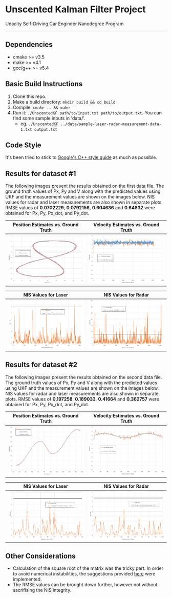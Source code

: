 # Unscented Kalman Filter Project 
Udacity Self-Driving Car Engineer Nanodegree Program

---

## Dependencies

* cmake >= v3.5
* make >= v4.1
* gcc/g++ >= v5.4

## Basic Build Instructions

1. Clone this repo.
2. Make a build directory: `mkdir build && cd build`
3. Compile: `cmake .. && make`
4. Run it: `./UnscentedKF path/to/input.txt path/to/output.txt`. You can find
   some sample inputs in 'data/'.
    - eg. `./UnscentedKF ../data/sample-laser-radar-measurement-data-1.txt output.txt`

## Code Style

It's been tried to stick to [Google's C++ style guide](https://google.github.io/styleguide/cppguide.html) as much as possible.

## Results for dataset #1

The following images present the results obtained on the first data file. The ground truth values of Px, Py and V along with the predicted values using UKF and the measurement values are shown on the images below. NIS values for radar and laser measurements are also shown in separate plots. RMSE values of **0.0702229**, **0.0792156**, **0.604636** and **0.64632** were obtained for Px, Py, Px_dot, and Py_dot.

| Position Estimates vs. Ground Truth | Velocity Estimates vs. Ground Truth | 
|:-----------------------------------:|:-----------------------------------:|  
| <img src="./results/results1.PNG" alt="Visualization of the resutls for dataset #1"> | <img src="./results/results1-v.PNG" alt="Visualization of the resutls for dataset #1"> |

| NIS Values for Laser | NIS Values for Radar | 
|:--------------------:|:--------------------:|  
| <img src="./results/results1-v-NISL.PNG" alt="Visualization of the resutls for dataset #1"> | <img src="./results/results1-v-NISR.PNG" alt="Visualization of the resutls for dataset #1"> |




## Results for dataset #2

The following images present the results obtained on the second data file. The ground truth values of Px, Py and V along with the predicted values using UKF and the measurement values are shown on the images below. NIS values for radar and laser measurements are also shown in separate plots. RMSE values of **0.197258**, **0.189033**, **0.41664** and **0.362757** were obtained for Px, Py, Px_dot, and Py_dot.

| Position Estimates vs. Ground Truth | Velocity Estimates vs. Ground Truth | 
|:-----------------------------------:|:-----------------------------------:|  
| <img src="./results/results2.PNG" alt="Visualization of the resutls for dataset #2"> | <img src="./results/results2-v.PNG" alt="Visualization of the resutls for dataset #2"> |

| NIS Values for Laser | NIS Values for Radar | 
|:--------------------:|:--------------------:|  
| <img src="./results/results2-v-NISL.PNG" alt="Visualization of the resutls for dataset #2"> | <img src="./results/results2-v-NISR.PNG" alt="Visualization of the resutls for dataset #2"> |


## Other Considerations

- Calculation of the square root of the matrix was the tricky part. In order to avoid numerical instabilities, the suggestions provided [here](https://discussions.udacity.com/t/numerical-instability-of-the-implementation/230449) were implemented.  
- The RMSE values can be brought down further, however not without sacrifising the NIS integrity. 
